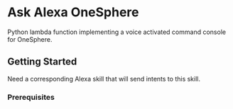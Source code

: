 # Ask Alexa OneSphere

Python lambda function implementing a voice activated command console for OneSphere.

## Getting Started

Need a corresponding Alexa skill that will send intents to this skill.

### Prerequisites
